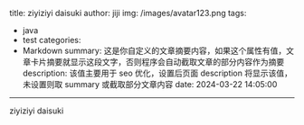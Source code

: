 title: ziyiziyi daisuki
author: jiji
img: /images/avatar123.png
tags:
  - java
  - test
categories:
  - Markdown
summary: 这是你自定义的文章摘要内容，如果这个属性有值，文章卡片摘要就显示这段文字，否则程序会自动截取文章的部分内容作为摘要
description: 该值主要用于 seo 优化，设置后页面 description 将显示该值，未设置则取 summary 或截取部分文章内容
date: 2024-03-22 14:05:00
---
ziyiziyi daisuki